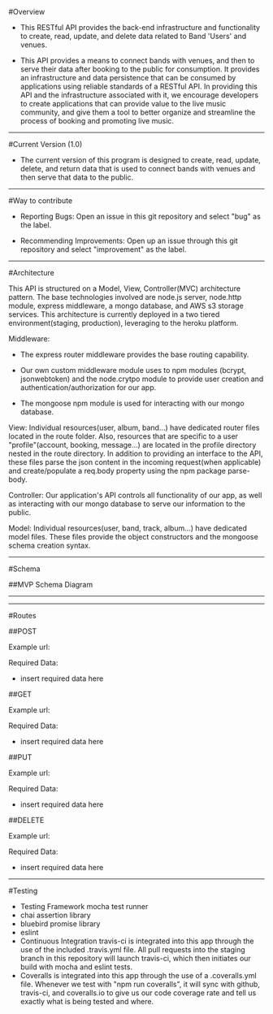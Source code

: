 #Overview

  * This RESTful API provides the back-end infrastructure and functionality to create, read, update, and delete data related to Band 'Users' and venues.

  *  This API provides a means to connect bands with venues, and then to serve their data after booking to the public for consumption.  It provides an infrastructure and data persistence that can be consumed by applications using reliable standards of a RESTful API.  In providing this API and the infrastructure associated with it, we encourage developers to create applications that can provide value to the live music community, and give them a tool to better organize and streamline the process of booking and promoting live music.

  ---

#Current Version (1.0)

  * The current version of this program is designed to create, read, update, delete, and return data that is used to connect bands with venues and then serve that data to the public.

  ---

#Way to contribute

  * Reporting Bugs: Open an issue in this git repository and select "bug" as the label.

  * Recommending Improvements: Open up an issue through this git repository and select "improvement" as the label.

  ---

#Architecture

This API is structured on a Model, View, Controller(MVC) architecture pattern.  The base technologies involved are node.js server, node.http module, express middleware, a mongo database, and AWS s3 storage services.  This architecture is currently deployed in a two tiered environment(staging, production), leveraging to the heroku platform.

Middleware:

  * The express router middleware provides the base routing capability.

  * Our own custom middleware module uses to npm modules (bcrypt, jsonwebtoken) and the node.crytpo module to provide user creation and authentication/authorization for our app.

  * The mongoose npm module is used for interacting with our mongo database.

View:  Individual resources(user, album, band...) have dedicated router files located in the route folder.  Also, resources that are specific to a user "profile"(account, booking, message...) are located in the profile directory nested in the route directory.  In addition to providing an interface to the API, these files parse the json content in the incoming request(when applicable) and create/populate a req.body property using the npm package parse-body.

Controller:  Our application's API controls all functionality of our app, as well as interacting with our mongo database to serve our information to the public.

Model:  Individual resources(user, band, track, album...) have dedicated model files.  These files provide the object constructors and the mongoose schema creation syntax.

---

#Schema

##MVP Schema Diagram

---

<!-- insert Eddie's mind map here -->

---

#Routes

##POST

Example url:

Required Data:

  * insert required data here

##GET

Example url:

Required Data:

  * insert required data here

##PUT

Example url:

Required Data:

  * insert required data here

##DELETE

Example url:

Required Data:

  * insert required data here

  ---

#Testing

  * Testing Framework mocha test runner
  * chai assertion library
  * bluebird promise library
  * eslint
  * Continuous Integration travis-ci is integrated into this app through the use of the included .travis.yml file.  All pull requests into the staging branch in this repository will launch travis-ci, which then initiates our build with mocha and eslint tests.
  * Coveralls is integrated into this app through the use of a .coveralls.yml file.  Whenever we test with "npm run coveralls", it will sync with github, travis-ci, and coveralls.io to give us our code coverage rate and tell us exactly what is being tested and where.

